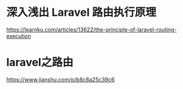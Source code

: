 # 深入浅出 Laravel 路由执行原理
https://learnku.com/articles/13622/the-principle-of-laravel-routing-execution

# laravel之路由
https://www.jianshu.com/p/b8c8a25c39c6